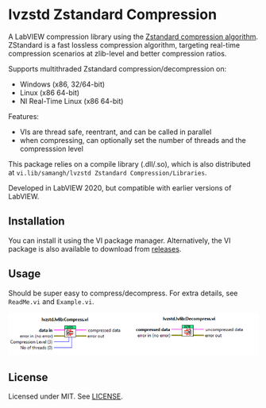 # lvzstd Zstandard Compression

A LabVIEW compression library using the [Zstandard compression
algorithm](https://github.com/facebook/zstd). ZStandard is a fast
lossless compression algorithm, targeting real-time compression
scenarios at zlib-level and better compression ratios.

Supports multithraded Zstandard compression/decompression on:

* Windows (x86, 32/64-bit)
* Linux (x86 64-bit)
* NI Real-Time Linux (x86 64-bit)

Features:

* VIs are thread safe, reentrant, and can be called in parallel
* when compressing, can optionally set the number of threads and the
  compresssion level

This package relies on a compile library (.dll/.so), which is also
distributed at `vi.lib/samangh/lvzstd Zstandard Compression/Libraries`.

Developed in LabVIEW 2020, but compatible with earlier versions of
LabVIEW.

## Installation

You can install it using the VI package manager. Alternatively, the VI
package is also available to download from
[releases](https://github.com/samangh/wamplv/lvzstd/releases).

## Usage

Should be super easy to compress/decompress. For extra details, see
`ReadMe.vi` and `Example.vi`.

![Compress/Decopmress Vi](images/compress_decomress_help.png)

## License

Licensed under MIT. See [LICENSE](LICENSE).
